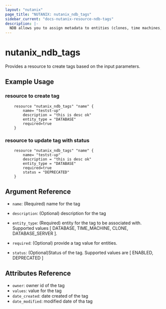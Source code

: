 ```yaml
---
layout: "nutanix"
page_title: "NUTANIX: nutanix_ndb_tags"
sidebar_current: "docs-nutanix-resource-ndb-tags"
description: |-
  NDB allows you to assign metadata to entities (clones, time machines, databases, and database servers) by using tags. When you are cloning a database, you can associate tags with the database that you are creating. This operation submits a request to create, update and delete tags in Nutanix database service (NDB).
---
```


# nutanix_ndb_tags

Provides a resource to create tags based on the input parameters. 

## Example Usage

### resource to create tag
```hcl
    resource "nutanix_ndb_tags" "name" {
        name= "testst-up"
        description = "this is desc ok"
        entity_type = "DATABASE"
        required=true
    }
```

### resource to update tag with status
```hcl
    resource "nutanix_ndb_tags" "name" {
        name= "testst-up"
        description = "this is desc ok"
        entity_type = "DATABASE"
        required=true
        status = "DEPRECATED"
    }
```

## Argument Reference
* `name`: (Required) name for the tag
* `description`: (Optional) description for the tag
* `entity_type`: (Required) entity for the tag to be associated with. Supported values [ DATABASE, TIME_MACHINE, CLONE, DATABASE_SERVER ]. 
* `required`: (Optional) provide a tag value for entities.

* `status`: (Optional)Status of the tag. Supported values are [ ENABLED, DEPRECATED ]


## Attributes Reference
* `owner`: owner id of the tag
* `values`: value for the tag
* `date_created`: date created of the tag
* `date_modified`: modified date of tha tag